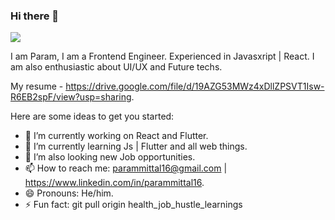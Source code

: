 ### Hi there 👋
![](https://komarev.com/ghpvc/?username=parammittal16)

I am Param, I am a Frontend Engineer. Experienced in Javasxript | React.
I am also enthusiastic about UI/UX and Future techs.

My resume - https://drive.google.com/file/d/19AZG53MWz4xDllZPSVT1Isw-R6EB2spF/view?usp=sharing.

Here are some ideas to get you started:

- 🔭 I’m currently working on React and Flutter.
- 🌱 I’m currently learning Js | Flutter and all web things. 
- 👯 I’m also looking new Job opportunities.
- 📫 How to reach me: parammittal16@gmail.com | https://www.linkedin.com/in/parammittal16.
- 😄 Pronouns: He/him.
- ⚡ Fun fact: git pull origin health_job_hustle_learnings

